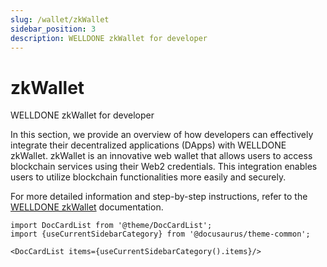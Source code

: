 ```yaml
---
slug: /wallet/zkWallet
sidebar_position: 3
description: WELLDONE zkWallet for developer
---
```


# zkWallet

WELLDONE zkWallet for developer

In this section, we provide an overview of how developers can effectively integrate their decentralized applications (DApps) with WELLDONE zkWallet. zkWallet is an innovative web wallet that allows users to access blockchain services using their Web2 credentials. This integration enables users to utilize blockchain functionalities more easily and securely.

For more detailed information and step-by-step instructions, refer to the [WELLDONE zkWallet](https://docs.welldonestudio.io/tutorials/sui-zklogin/) documentation.

```mdx-code-block
import DocCardList from '@theme/DocCardList';
import {useCurrentSidebarCategory} from '@docusaurus/theme-common';

<DocCardList items={useCurrentSidebarCategory().items}/>
```

